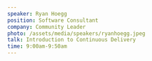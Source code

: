 ```yaml
---
speaker: Ryan Hoegg
position: Software Consultant
company: Community Leader
photo: /assets/media/speakers/ryanhoegg.jpeg
talk: Introduction to Continuous Delivery
time: 9:00am-9:50am
---
```

